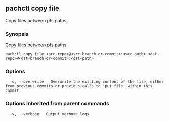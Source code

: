 ## pachctl copy file

Copy files between pfs paths.

### Synopsis


Copy files between pfs paths.

```
pachctl copy file <src-repo>@<src-branch-or-commit>:<src-path> <dst-repo>@<dst-branch-or-commit>:<dst-path>
```

### Options

```
  -o, --overwrite   Overwrite the existing content of the file, either from previous commits or previous calls to 'put file' within this commit.
```

### Options inherited from parent commands

```
  -v, --verbose   Output verbose logs
```

